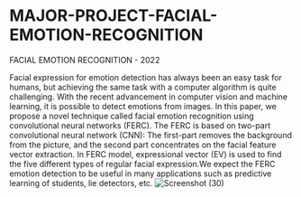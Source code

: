 # MAJOR-PROJECT-FACIAL-EMOTION-RECOGNITION
FACIAL EMOTION RECOGNITION - 2022

Facial expression for emotion detection has always been an easy task for humans, but achieving the same task with a computer algorithm is quite challenging. With the recent advancement in computer vision and machine learning, it is possible to detect emotions from images. In this paper, we propose a novel technique called facial emotion recognition using convolutional neural networks (FERC). The FERC is based on two-part convolutional neural network (CNN): The first-part removes the background from the picture, and the second part concentrates on the facial feature vector extraction. In FERC model, expressional vector (EV) is used to find the five different types of regular facial expression.We expect the FERC emotion detection to be useful in many applications such as predictive learning of students, lie detectors, etc.
![Screenshot (30)](https://user-images.githubusercontent.com/66261341/169702196-a8f91830-1345-467f-8c29-2eb92be09c05.png)

